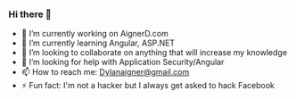 ### Hi there 👋

- 🔭 I’m currently working on AignerD.com
- 🌱 I’m currently learning Angular, ASP.NET
- 👯 I’m looking to collaborate on anything that will increase my knowledge
- 🤔 I’m looking for help with Application Security/Angular
- 📫 How to reach me: Dylanaigner@gmail.com
- ⚡ Fun fact: I'm not a hacker but I always get asked to hack Facebook
